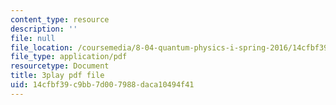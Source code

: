 ```yaml
---
content_type: resource
description: ''
file: null
file_location: /coursemedia/8-04-quantum-physics-i-spring-2016/14cfbf39c9bb7d007988daca10494f41_jPVD45YYlk.pdf
file_type: application/pdf
resourcetype: Document
title: 3play pdf file
uid: 14cfbf39-c9bb-7d00-7988-daca10494f41
---
```

